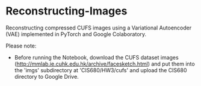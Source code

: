 # Reconstructing-Images

Reconstructing compressed CUFS images using a Variational Autoencoder (VAE) implemented in PyTorch and Google Colaboratory.

Please note:
* Before running the Notebook, download the CUFS dataset images (http://mmlab.ie.cuhk.edu.hk/archive/facesketch.html) and put them into the 'imgs' subdirectory at 'CIS680/HW3/cufs' and upload the CIS680 directory to Google Drive.
